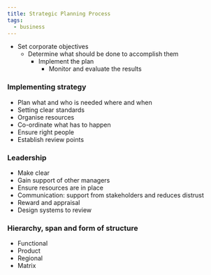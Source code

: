 ```yaml
---
title: Strategic Planning Process
tags:
  - business
---
```

- Set corporate objectives
	- Determine what should be done to accomplish them
		- Implement the plan
			- Monitor and evaluate the results

### Implementing strategy

- Plan what and who is needed where and when
- Setting clear standards
- Organise resources
- Co-ordinate what has to happen
- Ensure right people
- Establish review points

### Leadership

- Make clear
- Gain support of other managers
- Ensure resources are in place
- Communication: support from stakeholders and reduces distrust
- Reward and appraisal
- Design systems to review

### Hierarchy, span and form of structure

- Functional
- Product
- Regional
- Matrix

